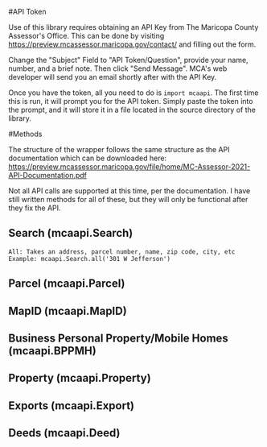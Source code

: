 #API Token

Use of this library requires obtaining an API Key from
The Maricopa County Assessor's Office. This can be done by
visiting https://preview.mcassessor.maricopa.gov/contact/
and filling out the form.

Change the "Subject" Field to "API Token/Question",
provide your name, number, and a brief note. Then click
"Send Message". MCA's web developer will send you an email
shortly after with the API Key.

Once you have the token, all you need to do is `import mcaapi`. The first time
this is run, it will prompt you for the API token. Simply paste the token into
the prompt, and it will store it in a file located in the source directory of
the library.

#Methods

The structure of the wrapper follows the same structure as the API documentation
which can be downloaded here: https://preview.mcassessor.maricopa.gov/file/home/MC-Assessor-2021-API-Documentation.pdf

Not all API calls are supported at this time, per the documentation. I have still
written methods for all of these, but they will only be functional after they fix
the API.


## Search (mcaapi.Search)

    All: Takes an address, parcel number, name, zip code, city, etc
    Example: mcaapi.Search.all('301 W Jefferson')
    
## Parcel (mcaapi.Parcel)

## MapID (mcaapi.MapID)

## Business Personal Property/Mobile Homes (mcaapi.BPPMH)

## Property (mcaapi.Property)

## Exports (mcaapi.Export)

## Deeds (mcaapi.Deed)
